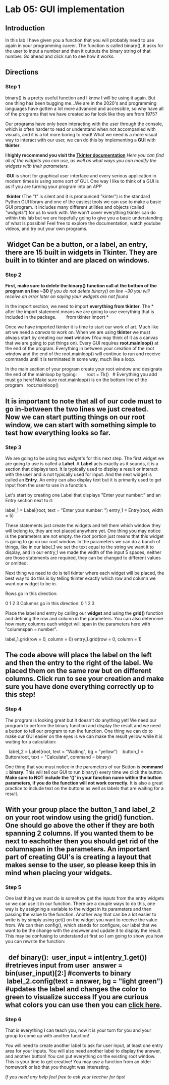 # Lab 05: GUI implementation

## Introduction

In this lab I have given you a function that you will probably need to use again in your programming career. The function is called binary(), it asks for the user to input a number and then it outputs the binary string of that number. Go ahead and click run to see how it works. 

## Directions

### Step 1

binary() is a pretty useful function and I know I will be using it again. But one thing has been bugging me...We are in the 2020's and programming languages have gotten a lot more advanced and accessible, so why have all of the programs that we have created so far look like they are from 1975? 

Our programs have only been interacting with the user through the console, which is often harder to read or understand when not accompanied with visuals, and it is a lot more boring to read! What we need is a more visual way to interact with our user, we can do this by implementing a **GUI** with **tkinter**. 

**I highly recommend you visit the [Tkinter documentation](https://tkdocs.com/tutorial/widgets.html)**
*Here you can find all of the widgets you can use, as well as what ways you can modify the widgets with their parameters.*

 **GUI** is short for graphical user interface and every serious application in modern times is using some sort of GUI. One way I like to think of a GUI is as if you are turning your program into an *APP*

 **tkinter** (The "t" is silent and it is pronounced "kinter") is the standard Python GUI library and one of the easiest tools we can use to make a basic GUI program. It includes many different utilities and objects (called *"widgets"*) for us to work with. We won't cover everything tkinter can do within this lab but we are hopefully going to give you a basic understanding of what is possible! Feel free to explore the documentation, watch youtube videos, and try out your own programs.

 **Widget** Can be a button, or a label, an entry, there are 15 built in widgets in Tkinter. They are built in to tkinter and are placed on windows.
---
### Step 2

**First, make sure to delete the binary() function call at the bottom of the program on line ~30**
*If you do not delete binary() on line ~30 you will receive an error later on saying your widgets are not found*

In the import section, we need to import **everything from tkinter**. The * after the import statement means we are going to use everything that is included in the package. 
   
  from tkinter import *

Once we have imported tkinter it is time to start our work of art. Much like art we need a *canvas* to work on. When we are using **tkinter** we must always start by creating our **root** window (You may think of it as a canvas that we are going to put things on). Every GUI requires **root.mainloop()** at the end of the program. Everything in between your creation of the root window and the end of the root.mainloop() will continue to run and receive commands until it is terminated in some way, much like a loop.

In the main section of your program create your root window and designate the end of the mainloop by typing: 
   
  root = Tk()
  # Everything you add must go here! Make sure root.mainloop() is on the bottom line of the program
  root.mainloop()

It is important to note that all of our code must to go in-between the two lines we just created. Now we can start putting things on our **root** window, we can start with something simple to test how everything looks so far. 
---
### Step 3 

We are going to be using two *widget*'s for this next step. The first widget we are going to use is called a **Label**. A **Label** acts exactly as it sounds, it is a section that displays text. It is typically used to display a result or interact with the user and is not typically used for input. And the next widget is called an **Entry**. An entry can also display text but it is primarily used to get input from the user to use in a function.

Let's start by creating one Label that displays "Enter your number:" and an Entry section next to it: 

label_1 = Label(root, text = "Enter your number: ")
entry_1 = Entry(root, width = 5)

These statements just create the widgets and tell them which window they will belong to, they are not placed anywhere yet. One thing you may notice is the parameters are not empty. the *root* portion just means that this widget is going to go on our root window. In the parameters we can do a bunch of things, like in our label_1 we set the text equal to the string we want it to display, and in our entry_1 we made the width of the input 5 spaces, neither are those statements are required, they can be changed to different values or omitted.

Next thing we need to do is tell tkinter where each widget will be placed, the best way to do this is by telling tkinter exactly which row and column we want our widget to be in.

Rows go in this direction:

0
1
2
3
Columns go in this direction:
0 1 2 3

Place the label and entry by calling our **widget** and using the **grid()** function and defining the row and column in the parameters. You can also determine how many columns each widget will span in the parameters here with "columnspan = number".

label_1.grid(row = 0, column = 0)
entry_1.grid(row = 0, column = 1)

The code above will place the label on the left and then the entry to the right of the label. We placed them on the same row but on different columns.
Click run to see your creation and make sure you have done everything correctly up to this step!
---
### Step 4

The program is looking great but it doesn't do anything yet! We need our program to perform the binary function and display the result and we need a button to tell our program to run the function. One thing we can do to make our GUI easier on the eyes is we can make the result yellow while it is waiting for a calculation:

   label_2 = Label(root, text = "Waiting", bg = "yellow")
   button_1 = Button(root, text = "Calculate", command = binary)

One thing that you must notice in the parameters of our Button is **command = binary**. This will tell our GUI to run binary() every time we click the button. **Make sure to NOT include the '()' in your function name within the button parameters, if you do the function will not work correctly.**
It is also a great practice to include text on the buttons as well as labels that are waiting for a result.

With your group place the button_1 and label_2 on your root window using the grid() function. One should go above the other if they are both spanning 2 columns. If you wanted them to be next to eachother then you should get rid of the columnspan in the parameters. An important part of creating GUI's is creating a layout that makes sense to the user, so please keep this in mind when placing your widgets.
---
### Step 5 

One last thing we must do is somehow get the inputs from the entry widgets so we can use it in our function. There are a couple ways to do this, one way is by assigning a variable to the widget in its parameters and then passing the value to the function. Another way that can be a lot easier to write is by simply using get() on the widget you want to receive the value from. We can then config(), which stands for configure, our label that we want to be the change with the answwer and update it to display the result. This may be confusing to understand at first so I am going to show you how you can rewrite the function:

  def binary():
 user_input = int(entry_1.get()) #retrieves input from user
 answer = bin(user_input)[2:] #converts to binary
 label_2.config(text = answer, bg = "light green") #updates the label and changes the color to green to visualize success
If you are curious what colors you can use then you can [click here](http://www.science.smith.edu/dftwiki/images/3/3d/TkInterColorCharts.png).
---
### Step 6

That is everything I can teach you, now it is your turn for you and your group to come up with another function! 

You will need to create another label to ask for user input, at least one entry area for your inputs. You will also need another label to display the answer, and another button! You can put everything on the existing root window. This is your time to get creative! You may use a function from an older homework or lab that you thought was interesting.

*If you need any help feel free to ask your teacher for tips!*
